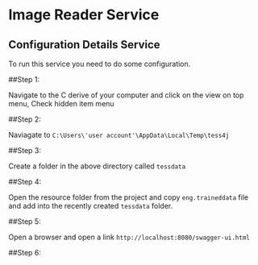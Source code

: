 # Image Reader Service

## Configuration Details Service

To run this service you need to do some configuration.

##Step 1:

Navigate to the C derive of your computer and click on the view on top menu, Check hidden item menu

##Step 2:

Naviagate to `C:\Users\'user account'\AppData\Local\Temp\tess4j`

##Step 3:

Create a folder in the above directory called `tessdata`

##Step 4:

Open the resource folder from the project and copy `eng.traineddata` file and add into the recently created `tessdata` folder.

##Step 5:

Open a browser and open a link `http://localhost:8080/swagger-ui.html`

##Step 6:



